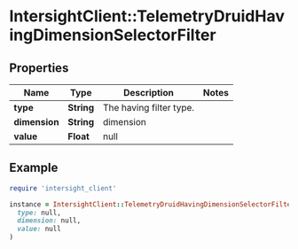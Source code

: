 # IntersightClient::TelemetryDruidHavingDimensionSelectorFilter

## Properties

| Name | Type | Description | Notes |
| ---- | ---- | ----------- | ----- |
| **type** | **String** | The having filter type. |  |
| **dimension** | **String** | dimension |  |
| **value** | **Float** | null |  |

## Example

```ruby
require 'intersight_client'

instance = IntersightClient::TelemetryDruidHavingDimensionSelectorFilter.new(
  type: null,
  dimension: null,
  value: null
)
```

